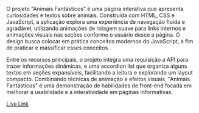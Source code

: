 O projeto "Animais Fantásticos" é uma página interativa que apresenta curiosidades e textos sobre animais. Construída com HTML, CSS e JavaScript, a aplicação explora uma experiência de navegação fluida e agradável, utilizando animações de rolagem suave para links internos e animações visuais nas seções conforme o usuário desce a página. O design busca colocar em prática conceitos modernos do JavaScript, a fim de praticar e massificar esses conceitos.

Entre os recursos principais, o projeto integra uma requisição a API para trazer informações dinâmicas, e uma accordion list que organiza alguns textos em seções expansíveis, facilitando a leitura e explorando um layout compacto. Combinando técnicas de animação e efeitos visuais, "Animais Fantásticos" é uma demonstração de habilidades de front-end focada em melhorar a usabilidade e a interatividade em páginas informativas.

[Live Link](https://fantastic-wild-animals.netlify.app/)
